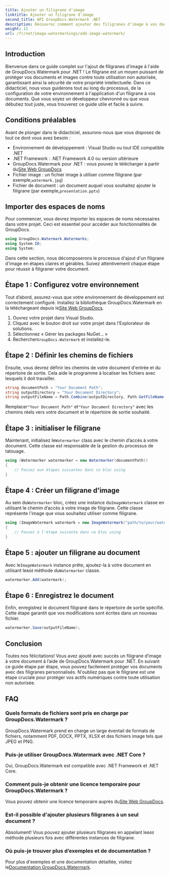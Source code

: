 ```yaml
---
title: Ajouter un filigrane d'image
linktitle: Ajouter un filigrane d'image
second_title: API GroupDocs.Watermark .NET
description: Découvrez comment ajouter des filigranes d'image à vos documents à l'aide de GroupDocs.Watermark pour .NET grâce à notre didacticiel détaillé étape par étape.
weight: 11
url: /fr/net/image-watermarkings/add-image-watermark/
---
```

## Introduction
Bienvenue dans ce guide complet sur l'ajout de filigranes d'image à l'aide de GroupDocs.Watermark pour .NET ! Le filigrane est un moyen puissant de protéger vos documents et images contre toute utilisation non autorisée, garantissant ainsi la sécurité de votre propriété intellectuelle. Dans ce didacticiel, nous vous guiderons tout au long du processus, de la configuration de votre environnement à l'application d'un filigrane à vos documents. Que vous soyez un développeur chevronné ou que vous débutiez tout juste, vous trouverez ce guide utile et facile à suivre.
## Conditions préalables
Avant de plonger dans le didacticiel, assurons-nous que vous disposez de tout ce dont vous avez besoin :
- Environnement de développement : Visual Studio ou tout IDE compatible .NET
- .NET Framework : .NET Framework 4.0 ou version ultérieure
-  GroupDocs.Watermark pour .NET : vous pouvez le télécharger à partir du[Site Web GroupDocs](https://releases.groupdocs.com/Watermark/net/)
-  Fichier image : un fichier image à utiliser comme filigrane (par exemple,`watermark.jpg`)
- Fichier de document : un document auquel vous souhaitez ajouter le filigrane (par exemple,`presentation.pptx`)
## Importer des espaces de noms
Pour commencer, vous devrez importer les espaces de noms nécessaires dans votre projet. Ceci est essentiel pour accéder aux fonctionnalités de GroupDocs.
```csharp
using GroupDocs.Watermark.Watermarks;
using System.IO;
using System;
```
Dans cette section, nous décomposerons le processus d'ajout d'un filigrane d'image en étapes claires et gérables. Suivez attentivement chaque étape pour réussir à filigraner votre document.
## Étape 1 : Configurez votre environnement
 Tout d’abord, assurez-vous que votre environnement de développement est correctement configuré. Installez la bibliothèque GroupDocs.Watermark en la téléchargeant depuis le[Site Web GroupDocs](https://releases.groupdocs.com/Watermark/net/).
1. Ouvrez votre projet dans Visual Studio.
2. Cliquez avec le bouton droit sur votre projet dans l'Explorateur de solutions.
3. Sélectionnez « Gérer les packages NuGet… »
4.  Rechercher`GroupDocs.Watermark` et installez-le.
## Étape 2 : Définir les chemins de fichiers
Ensuite, vous devrez définir les chemins de votre document d'entrée et du répertoire de sortie. Cela aide le programme à localiser les fichiers avec lesquels il doit travailler.
```csharp
string documentPath = "Your Document Path";
string outputDirectory = "Your Document Directory";
string outputFileName = Path.Combine(outputDirectory, Path.GetFileName(documentPath));
```
 Remplacer`"Your Document Path"` et`"Your Document Directory"` avec les chemins réels vers votre document et le répertoire de sortie souhaité.
## Étape 3 : initialiser le filigrane
Maintenant, initialisez le`Watermarker` class avec le chemin d’accès à votre document. Cette classe est responsable de la gestion du processus de tatouage.
```csharp
using (Watermarker watermarker = new Watermarker(documentPath))
{
    // Passez aux étapes suivantes dans ce bloc using
}
```
## Étape 4 : Créer un filigrane d'image
 Au sein du`Watermarker` bloc, créez une instance du`ImageWatermark` classe en utilisant le chemin d’accès à votre image de filigrane. Cette classe représente l'image que vous souhaitez utiliser comme filigrane.
```csharp
using (ImageWatermark watermark = new ImageWatermark("path/to/your/watermark.jpg"))
{
    // Passez à l'étape suivante dans ce bloc using
}
```
## Étape 5 : ajouter un filigrane au document
 Avec le`ImageWatermark` instance prête, ajoutez-la à votre document en utilisant le`Add` méthode du`Watermarker` classe.
```csharp
watermarker.Add(watermark);
```
## Étape 6 : Enregistrez le document
Enfin, enregistrez le document filigrané dans le répertoire de sortie spécifié. Cette étape garantit que vos modifications sont écrites dans un nouveau fichier.
```csharp
watermarker.Save(outputFileName);
```
## Conclusion
Toutes nos félicitations! Vous avez ajouté avec succès un filigrane d’image à votre document à l’aide de GroupDocs.Watermark pour .NET. En suivant ce guide étape par étape, vous pouvez facilement protéger vos documents avec des filigranes personnalisés. N'oubliez pas que le filigrane est une étape cruciale pour protéger vos actifs numériques contre toute utilisation non autorisée.

## FAQ
### Quels formats de fichiers sont pris en charge par GroupDocs.Watermark ?
GroupDocs.Watermark prend en charge un large éventail de formats de fichiers, notamment PDF, DOCX, PPTX, XLSX et des fichiers image tels que JPEG et PNG.
### Puis-je utiliser GroupDocs.Watermark avec .NET Core ?
Oui, GroupDocs.Watermark est compatible avec .NET Framework et .NET Core.
### Comment puis-je obtenir une licence temporaire pour GroupDocs.Watermark ?
 Vous pouvez obtenir une licence temporaire auprès du[Site Web GroupDocs](https://purchase.groupdocs.com/temporary-license/).
### Est-il possible d'ajouter plusieurs filigranes à un seul document ?
 Absolument! Vous pouvez ajouter plusieurs filigranes en appelant le`Add` méthode plusieurs fois avec différentes instances de filigrane.
### Où puis-je trouver plus d’exemples et de documentation ?
 Pour plus d'exemples et une documentation détaillée, visitez le[Documentation GroupDocs.Watermark](https://tutorials.groupdocs.com/Watermark/net/).